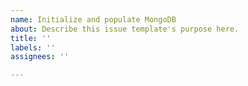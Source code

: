 ```yaml
---
name: Initialize and populate MongoDB
about: Describe this issue template's purpose here.
title: ''
labels: ''
assignees: ''

---
```




